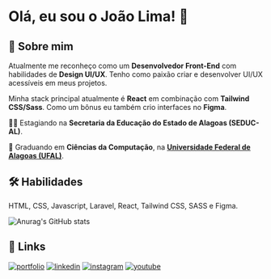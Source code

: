 
# Olá, eu sou o João Lima! 👋


## 🚀 Sobre mim
Atualmente me reconheço como um **Desenvolvedor Front-End** com habilidades de **Design UI/UX**. Tenho como paixão criar e desenvolver UI/UX acessíveis em meus projetos.

Minha stack principal atualmente é **React** em combinação com **Tailwind CSS/Sass**. Como um bônus eu também crio interfaces no **Figma**.

👩‍💻 Estagiando na **Secretaria da Educação do Estado de Alagoas (SEDUC-AL)**.

🧠 Graduando em **Ciências da Computação**, na [**Universidade Federal de Alagoas (UFAL)**](https://ufal.br/).
## 🛠 Habilidades
HTML, CSS, Javascript, Laravel, React, Tailwind CSS, SASS e Figma.

![Anurag's GitHub stats](https://github-readme-stats.vercel.app/api?username=Jvictor-7&show_icons=true&theme=dark)
## 🔗 Links
[![portfolio](https://img.shields.io/badge/my_portfolio-000?style=for-the-badge&logo=ko-fi&logoColor=white)](https://www.figma.com/proto/EnzXO2ld2rwQcTdUAUph8F/Professional-Portf%25C3%25B3lio---Jo%25C3%25A3o-Victor-Cavalcante-Lima?type=design&node-id=1-2&t=oZ7uZFXsNU06FL9M-1&scaling=contain&page-id=0%3A1&starting-point-node-id=1%3A2&show-proto-sidebar=1&mode=design)
[![linkedin](https://img.shields.io/badge/linkedin-0A66C2?style=for-the-badge&logo=linkedin&logoColor=white)](https://www.linkedin.com/in/jo%C3%A3o-lima-574a60227/)
[![instagram](https://img.shields.io/badge/instagram-f4f4f4?style=for-the-badge&logo=instagram)](https://www.instagram.com/jv.jsx/)
[![youtube](https://img.shields.io/badge/youtube-ff0000?style=for-the-badge&logo=youtube&logoColor=white)](https://www.youtube.com/channel/UC6ZBG3yRjbaSPzV0NDIpB3Q)